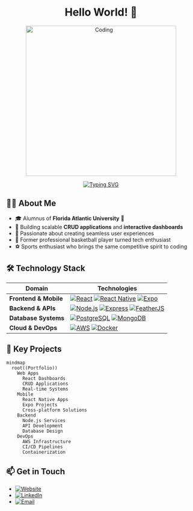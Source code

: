 <div align="center">
  
# Hello World! 👋

<div style="display: flex; align-items: center; justify-content: center;">
  <img src="https://cdn.dribbble.com/users/1162077/screenshots/3848914/programmer.gif" alt="Coding" width="400" />
</div>

<p align="center">
  <a href="https://git.io/typing-svg">
    <img src="https://readme-typing-svg.demolab.com?font=Fira+Code&pause=1000&center=true&width=435&lines=Full+Stack+Developer;Mobile+App+Specialist;Cloud+Infrastructure+Expert;DevOps+Engineer" alt="Typing SVG" />
  </a>
</p>



</div>

## 👨‍💻 About Me

- 🎓 Alumnus of **Florida Atlantic University** 🦉
- 🔭 Building scalable **CRUD applications** and **interactive dashboards**
- 🚀 Passionate about creating seamless user experiences
- 🏀 Former professional basketball player turned tech enthusiast
- ⚽ Sports enthusiast who brings the same competitive spirit to coding

## 🛠️ Technology Stack

<div align="center">

| Domain | Technologies |
|--------|-------------|
| **Frontend & Mobile** | [![React](https://img.shields.io/badge/-React-black?style=flat-square&logo=react)](https://reactjs.org/) [![React Native](https://img.shields.io/badge/-React_Native-black?style=flat-square&logo=react)](https://reactnative.dev/) [![Expo](https://img.shields.io/badge/-Expo-black?style=flat-square&logo=expo)](https://expo.dev/) |
| **Backend & APIs** | [![Node.js](https://img.shields.io/badge/-Node.js-black?style=flat-square&logo=node.js)](https://nodejs.org/) [![Express](https://img.shields.io/badge/-Express-black?style=flat-square&logo=express)](https://expressjs.com/) [![FeatherJS](https://img.shields.io/badge/-FeatherJS-black?style=flat-square&logo=feather)](https://feathersjs.com/) |
| **Database Systems** | [![PostgreSQL](https://img.shields.io/badge/-PostgreSQL-black?style=flat-square&logo=postgresql)](https://www.postgresql.org/) [![MongoDB](https://img.shields.io/badge/-MongoDB-black?style=flat-square&logo=mongodb)](https://www.mongodb.com/) |
| **Cloud & DevOps** | [![AWS](https://img.shields.io/badge/-AWS-black?style=flat-square&logo=amazon-aws)](https://aws.amazon.com/) [![Docker](https://img.shields.io/badge/-Docker-black?style=flat-square&logo=docker)](https://www.docker.com/) |

</div>

## 🎯 Key Projects

```mermaid
mindmap
  root((Portfolio))
    Web Apps
      React Dashboards
      CRUD Applications
      Real-time Systems
    Mobile
      React Native Apps
      Expo Projects
      Cross-platform Solutions
    Backend
      Node.js Services
      API Development
      Database Design
    DevOps
      AWS Infrastructure
      CI/CD Pipelines
      Containerization
```

## 📫 Get in Touch
- [![Website](https://img.shields.io/badge/kirisconsulting.tech-000000?style=for-the-badge&logo=globe&logoColor=white)](https://kirisconsulting.tech)
- [![LinkedIn](https://img.shields.io/badge/Connect_with_me-0077B5?style=for-the-badge&logo=linkedin&logoColor=white)](https://www.linkedin.com/in/mehmet-esad-kiris-566a60126/)
- [![Email](https://img.shields.io/badge/Email-D14836?style=for-the-badge&logo=gmail&logoColor=white)](mailto:esad@kirisconsulting.tech)
